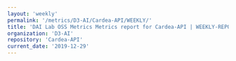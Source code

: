 ```yaml
---
layout: 'weekly'
permalink: '/metrics/D3-AI/Cardea-API/WEEKLY/'
title: 'DAI Lab OSS Metrics Metrics report for Cardea-API | WEEKLY-REPORT-2019-12-29'
organization: 'D3-AI'
repository: 'Cardea-API'
current_date: '2019-12-29'
---
```


